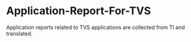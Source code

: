 # Application-Report-For-TVS
Application reports related to TVS applications are collected from TI and translated.
